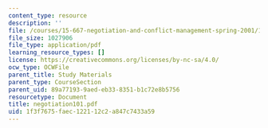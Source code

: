 ```yaml
---
content_type: resource
description: ''
file: /courses/15-667-negotiation-and-conflict-management-spring-2001/1f3f7675faec122112c2a847c7433a59_negotiation101.pdf
file_size: 1027906
file_type: application/pdf
learning_resource_types: []
license: https://creativecommons.org/licenses/by-nc-sa/4.0/
ocw_type: OCWFile
parent_title: Study Materials
parent_type: CourseSection
parent_uid: 89a77193-9aed-eb33-8351-b1c72e8b5756
resourcetype: Document
title: negotiation101.pdf
uid: 1f3f7675-faec-1221-12c2-a847c7433a59
---
```

